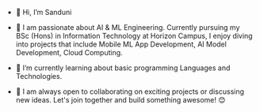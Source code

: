 - 👋 Hi, I’m Sanduni

- 👀 I am passionate about AI & ML Engineering. Currently pursuing my
  BSc (Hons) in Information Technology at Horizon Campus, I enjoy diving
  into projects that include Mobile ML App Development, AI Model Development,
  Cloud Computing.

- 🌱 I’m currently learning about basic programming Languages and Technologies.
- 💞️ I am always open to collaborating on exciting projects or discussing new
  ideas. Let's join together and build something awesome! 😊

